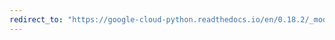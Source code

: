 ```yaml
---
redirect_to: "https://google-cloud-python.readthedocs.io/en/0.18.2/_modules/gcloud/datastore/helpers.html"
---
```

